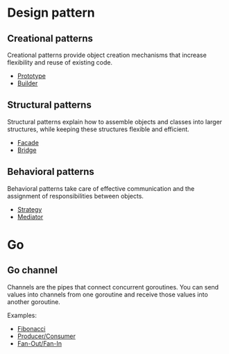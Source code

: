 # Design pattern
## Creational patterns 
Creational patterns provide object creation mechanisms that increase flexibility and reuse of existing code.
- [Prototype](./design-pattern/prototype/README.md)
- [Builder](./design-pattern/builder/README.md)
## Structural patterns 
Structural patterns explain how to assemble objects and classes into larger structures, while keeping these structures flexible and efficient.
- [Facade](./design-pattern/facade/README.md)
- [Bridge](./design-pattern/bridge/README.md)
## Behavioral patterns
Behavioral patterns take care of effective communication and the assignment of responsibilities between objects.
- [Strategy](./design-pattern/strategy/README.md)
- [Mediator](./design-pattern/mediator/README.md)
# Go
## Go channel
Channels are the pipes that connect concurrent goroutines. You can send values into channels from one goroutine and receive those values into another goroutine.

Examples:
- [Fibonacci](./go/channel/fibonacci/README.md)
- [Producer/Consumer](./go/channel/producer-consumer/README.md)
- [Fan-Out/Fan-In](./go/channel/fan-out-fan-in/README.md)